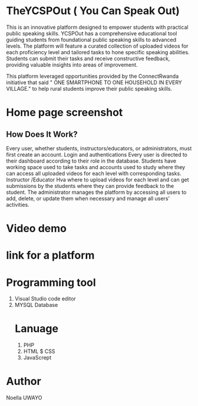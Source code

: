 <h1 >TheYCSPOut ( You Can Speak Out)</h1> This is an innovative platform designed to empower students with practical public speaking skills. YCSPOut has a comprehensive educational tool guiding students from foundational public speaking skills to advanced levels. The platform will feature a curated collection of uploaded videos for each proficiency level and tailored tasks to hone specific speaking abilities. Students can submit their tasks and receive constructive feedback, providing valuable insights into areas of improvement.

This platform  leveraged opportunities provided by the ConnectRwanda initiative that said " ONE SMARTPHONE TO ONE HOUSEHOLD IN EVERY VILLAGE." to help rural students improve their public speaking skills.

<h1 >Home page screenshot</h1>

 
## How Does It Work?
Every user, whether students, instructors/educators, or administrators, must first create an account. 
 Login and authentications
 Every user is directed to their dashboard according to their role in the database.
 Students have working space used to take tasks and accounts used to study where they can access all uploaded videos for each level with corresponding tasks.
 Instructor /Educator Hva where to upload videos for each level and can get submissions by the students where they can provide feedback to the student.
 The administrator manages the platform by accessing all users to add, delete, or update them when necessary and manage all users' activities.

 # Video demo

 # link for a platform

 # Programming tool
 1. Visual Studio code editor
 2. MYSQL Database
    # Lanuage
    1. PHP
    2. HTML $ CSS
    3. JavaScrept

  # Author
  Noella UWAYO
  
 


